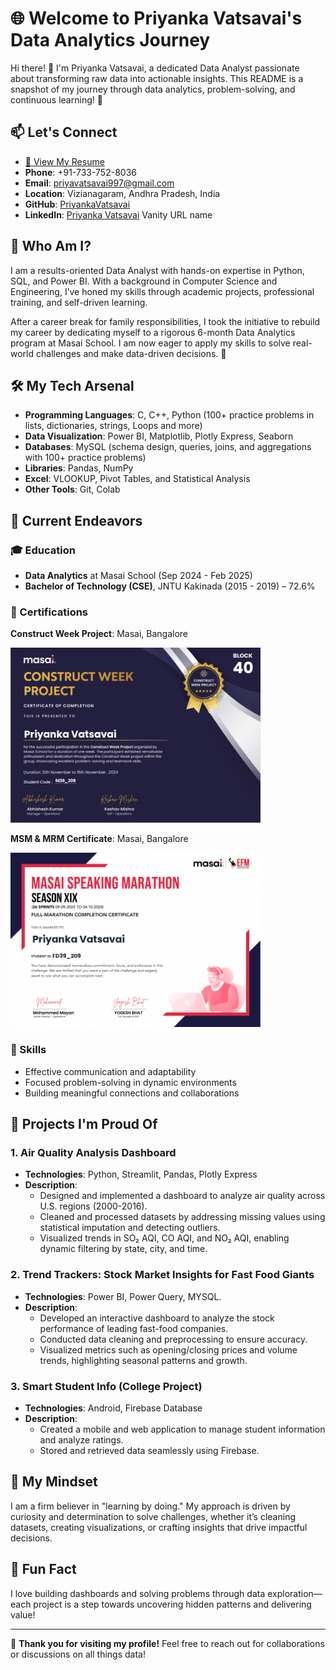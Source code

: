 # 🌐 Welcome to Priyanka Vatsavai's Data Analytics Journey

Hi there! 👋 I'm Priyanka Vatsavai, a dedicated Data Analyst passionate about transforming raw data into actionable insights. This README is a snapshot of my journey through data analytics, problem-solving, and continuous learning! 🌟

## 📫 Let's Connect
- [📄 View My Resume](Priyanka_Resume.pdf)
- **Phone**: +91-733-752-8036  
- **Email**: [priyavatsavai997@gmail.com](mailto:priyavatsavai997@gmail.com)  
- **Location**: Vizianagaram, Andhra Pradesh, India  
- **GitHub**: [PriyankaVatsavai](https://github.com/PriyankaVatsavai)  
- **LinkedIn**: [Priyanka Vatsavai](https://www.linkedin.com/in/priyanka-vatsavai)
Vanity URL name
 

## 🎯 Who Am I?
I am a results-oriented Data Analyst with hands-on expertise in Python, SQL, and Power BI. With a background in Computer Science and Engineering, I’ve honed my skills through academic projects, professional training, and self-driven learning.

After a career break for family responsibilities, I took the initiative to rebuild my career by dedicating myself to a rigorous 6-month Data Analytics program at Masai School. I am now eager to apply my skills to solve real-world challenges and make data-driven decisions. 🚀

## 🛠️ My Tech Arsenal
- **Programming Languages**: C, C++, Python (100+ practice problems in lists, dictionaries, strings, Loops and more)  
- **Data Visualization**: Power BI, Matplotlib, Plotly Express, Seaborn 
- **Databases**: MySQL (schema design, queries, joins, and aggregations with 100+ practice problems)  
- **Libraries**: Pandas, NumPy 
- **Excel**: VLOOKUP, Pivot Tables, and Statistical Analysis  
- **Other Tools**: Git, Colab  

## 🌱 Current Endeavors
### 🎓 Education
- **Data Analytics** at Masai School (Sep 2024 - Feb 2025)  
- **Bachelor of Technology (CSE)**, JNTU Kakinada (2015 - 2019) – 72.6%  

### 💼 Certifications
 **Construct Week Project**: Masai, Bangalore  
    <div align="left">
      <img src="python_project.jpg" alt="Python Project" width="400">
    </div>

 **MSM & MRM Certificate**: Masai, Bangalore  
    <div align="left">
      <img src="MSM_&_MRM.jpg" alt="MSM & MRM Certificate" width="400">
    </div>


### 🧠 Skills
- Effective communication and adaptability  
- Focused problem-solving in dynamic environments  
- Building meaningful connections and collaborations  

## 🚀 Projects I'm Proud Of
### 1. Air Quality Analysis Dashboard
- **Technologies**: Python, Streamlit, Pandas, Plotly Express  
- **Description**:  
  - Designed and implemented a dashboard to analyze air quality across U.S. regions (2000-2016).  
  - Cleaned and processed datasets by addressing missing values using statistical imputation and detecting outliers.  
  - Visualized trends in SO₂ AQI, CO AQI, and NO₂ AQI, enabling dynamic filtering by state, city, and time.  

### 2. Trend Trackers: Stock Market Insights for Fast Food Giants
- **Technologies**: Power BI, Power Query, MYSQL.
- **Description**:  
  - Developed an interactive dashboard to analyze the stock performance of leading fast-food companies.  
  - Conducted data cleaning and preprocessing to ensure accuracy.  
  - Visualized metrics such as opening/closing prices and volume trends, highlighting seasonal patterns and growth.  

### 3. Smart Student Info (College Project)
- **Technologies**: Android, Firebase Database  
- **Description**:  
  - Created a mobile and web application to manage student information and analyze ratings.  
  - Stored and retrieved data seamlessly using Firebase.  

## 🧠 My Mindset
I am a firm believer in "learning by doing." My approach is driven by curiosity and determination to solve challenges, whether it’s cleaning datasets, creating visualizations, or crafting insights that drive impactful decisions.

## 🌟 Fun Fact
I love building dashboards and solving problems through data exploration—each project is a step towards uncovering hidden patterns and delivering value!

---

🙏 **Thank you for visiting my profile!** Feel free to reach out for collaborations or discussions on all things data!
